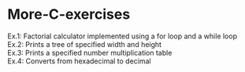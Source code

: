 # More-C-exercises <br />
Ex.1: Factorial calculator implemented using a for loop and a while loop <br />
Ex.2: Prints a tree of specified width and height <br />
Ex.3: Prints a specified number multiplication table <br />
Ex.4: Converts from hexadecimal to decimal <br />
